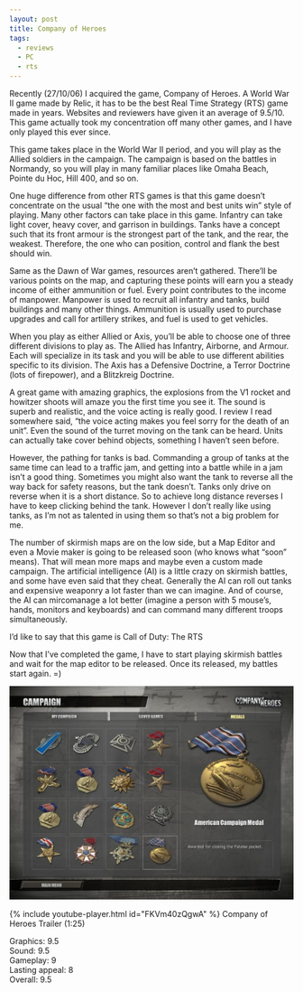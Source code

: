 ```yaml
---
layout: post
title: Company of Heroes
tags:
  - reviews
  - PC
  - rts
---
```


Recently (27/10/06) I acquired the game, Company of Heroes. A World War II game made by Relic, it has to be the best Real Time Strategy (RTS) game made in years. Websites and reviewers have given it an average of 9.5/10. This game actually took my concentration off many other games, and I have only played this ever since.

This game takes place in the World War II period, and you will play as the Allied soldiers in the campaign. The campaign is based on the battles in Normandy, so you will play in many familiar places like Omaha Beach, Pointe du Hoc, Hill 400, and so on.

One huge difference from other RTS games is that this game doesn’t concentrate on the usual “the one with the most and best units win” style of playing. Many other factors can take place in this game. Infantry can take light cover, heavy cover, and garrison in buildings. Tanks have a concept such that its front armour is the strongest part of the tank, and the rear, the weakest. Therefore, the one who can position, control and flank the best should win.

Same as the Dawn of War games, resources aren’t gathered. There’ll be various points on the map, and capturing these points will earn you a steady income of either ammunition or fuel. Every point contributes to the income of manpower. Manpower is used to recruit all infantry and tanks, build buildings and many other things. Ammunition is usually used to purchase upgrades and call for artillery strikes, and fuel is used to get vehicles.

When you play as either Allied or Axis, you’ll be able to choose one of three different divisions to play as. The Allied has Infantry, Airborne, and Armour. Each will specialize in its task and you will be able to use different abilities specific to its division. The Axis has a Defensive Doctrine, a Terror Doctrine (lots of firepower), and a Blitzkreig Doctrine.

A great game with amazing graphics, the explosions from the V1 rocket and howitzer shoots will amaze you the first time you see it. The sound is superb and realistic, and the voice acting is really good. I review I read somewhere said, “the voice acting makes you feel sorry for the death of an unit”. Even the sound of the turret moving on the tank can be heard. Units can actually take cover behind objects, something I haven’t seen before.

However, the pathing for tanks is bad. Commanding a group of tanks at the same time can lead to a traffic jam, and getting into a battle while in a jam isn’t a good thing. Sometimes you might also want the tank to reverse all the way back for safety reasons, but the tank doesn’t. Tanks only drive on reverse when it is a short distance. So to achieve long distance reverses I have to keep clicking behind the tank. However I don’t really like using tanks, as I’m not as talented in using them so that’s not a big problem for me.

The number of skirmish maps are on the low side, but a Map Editor and even a Movie maker is going to be released soon (who knows what “soon” means). That will mean more maps and maybe even a custom made campaign. The artificial intelligence (AI) is a little crazy on skirmish battles, and some have even said that they cheat. Generally the AI can roll out tanks and expensive weaponry a lot faster than we can imagine. And of course, the AI can mircomanage a lot better (imagine a person with 5 mouse’s, hands, monitors and keyboards) and can command many different troops simultaneously.

I’d like to say that this game is Call of Duty: The RTS

Now that I’ve completed the game, I have to start playing skirmish battles and wait for the map editor to be released. Once its released, my battles start again. =)

![alt text](/posts/game-reviews/company-of-heroes/1.jpg "Campaign Medals")

{% include youtube-player.html id="FKVm40zQgwA" %}
Company of Heroes Trailer (1:25)

Graphics: 9.5\
Sound: 9.5\
Gameplay: 9\
Lasting appeal: 8\
Overall: 9.5